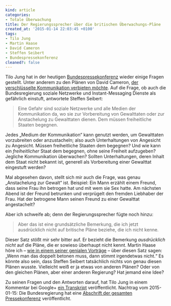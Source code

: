 ```yaml
---
kind: article
categories:
- Totale Überwachung
title: Der Regierungssprecher über die britischen Überwachungs-Pläne
created_at: '2015-01-14 22:03:45 +0100'
tags:
- Tilo Jung
- Martin Haase
- David Cameron
- Steffen Seibert
- Bundespressekonferenz
cleaned?: false
---
```


Tilo Jung hat in der heutigen
[Bundespressekonferenz](https://www.youtube.com/watch?v=vOeZhTWXOhw "Fragen bei der Bundespressekonferenz vom 2015-01-14.")
wieder einige Fragen gestellt. Unter anderem zu den Plänen von David
Cameron, [der verschlüsselte Kommunikation verbieten
möchte](http://plasisent.org/2015/01/12/david-cameron-moechte-mehr-ueberwachung/ "David Cameron möchte die totale Überwachung.").
Auf die Frage, ob auch die Bundesregierung soziale Netzwerke und
Instant-Messaging Dienste als gefährlich einstuft, antwortete Steffen
Seibert:

> Eine Gefahr sind soziale Netzwerke und alle Medien der Kommunikation
> da, wo sie zur Vorbereitung von Gewalttaten oder zur Anstachelung zu
> Gewalttaten dienen. Dem müssen freiheitliche Staaten begegnen.

Jedes „Medium der Kommunikation“ kann genutzt werden, um Gewalttaten
vorzubreiten oder anzustacheln; also auch Unterhaltungen von Angesicht
zu Angesicht. Müssen freiheitliche Staaten dem begegnen? Und wie kann
ein *freiheitlicher* Staat dem begegnen, ohne seine Freiheit aufzugeben?
Jegliche Kommunikation überwachen? Sollten Unterhaltungen, deren Inhalt
dem Staat nicht bekannt ist, generell als Vorbereitung einer Gewalttat
eingestuft werden?

Mal abgesehen davon, stellt sich mir auch die Frage, was genau
„Anstachelung zur Gewalt“ ist. Beispiel: Ein Mann erzählt einem Freund,
dass seine Frau ihn betrogen hat und mit wem sie Sex hatte. Am nächsten
Abend ist der Freund betrunken und verprügelt den fremden Liebhaber der
Frau. Hat der betrogene Mann seinen Freund zu einer Gewalttat
angestachelt?

Aber ich schweife ab; denn der Regierungssprecher fügte noch hinzu:

> Aber das ist eine grundsätzliche Bemerkung, die ich jetzt ausdrücklich
> nicht auf britische Pläne beziehe, die ich nicht kenne.

Dieser Satz stößt mir sehr bitter auf. Er bezieht die Bemerkung
*ausdrücklich nicht* auf die Pläne, die er sowieso überhaupt nicht
kennt. Martin Haase höre ich – [wie in einem seiner genialen
Vorträge](https://www.youtube.com/watch?v=YCtpFKHrH_k "Ein Vortrag in dem Maha über solche Dopplungen berichtet.")
– über diesen Satz sagen: „Wenn man das doppelt betonen muss, dann
stimmt irgendetwas nicht.“ Es könnte also sein, dass Steffen Seibert
tatsächlich nichts von genau diesen Plänen wusste. Vielleicht weiß er ja
etwas von anderen Plänen? Oder von den gleichen Plänen, aber einer
anderen Regierung? Hat jemand eine Idee?

Zu seinen Fragen und den Antworten darauf, hat Tilo Jung in einem
Kommentar bei Google+ [ein
Transkript](https://plus.googleapis.com/+tilojung/posts/hudPkz8YVgc "Bei Google+ hat Tilo Jung alle Fragen und Antworten auch als Text veröffentlicht.")
veröffentlicht. Nachtrag vom 2015-01-15: Die Bundesregierung hat eine
[Abschrift der gesamten
Pressekonferenz](http://www.bundesregierung.de/Content/DE/Mitschrift/Pressekonferenzen/2015/01/2015-01-14-regpk.html)
veröffentlicht.
